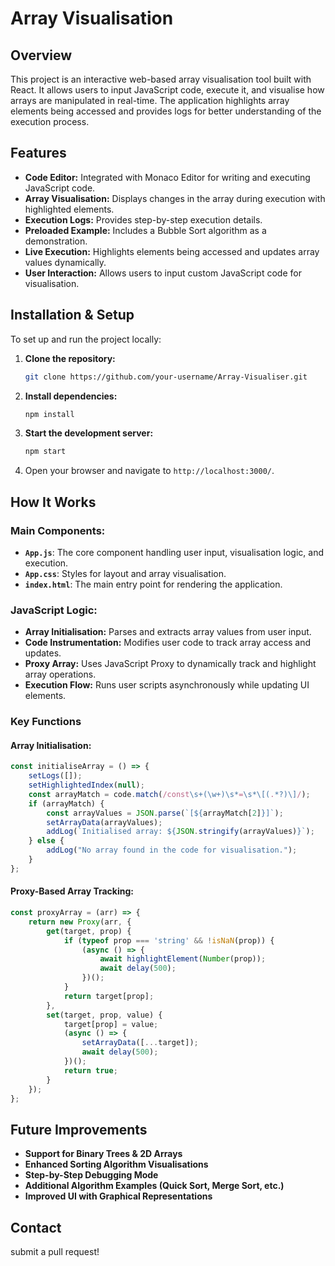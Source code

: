 # Array Visualisation

## Overview
This project is an interactive web-based array visualisation tool built with React. It allows users to input JavaScript code, execute it, and visualise how arrays are manipulated in real-time. The application highlights array elements being accessed and provides logs for better understanding of the execution process.

## Features
- **Code Editor:** Integrated with Monaco Editor for writing and executing JavaScript code.
- **Array Visualisation:** Displays changes in the array during execution with highlighted elements.
- **Execution Logs:** Provides step-by-step execution details.
- **Preloaded Example:** Includes a Bubble Sort algorithm as a demonstration.
- **Live Execution:** Highlights elements being accessed and updates array values dynamically.
- **User Interaction:** Allows users to input custom JavaScript code for visualisation.

## Installation & Setup
To set up and run the project locally:

1. **Clone the repository:**
   ```sh
   git clone https://github.com/your-username/Array-Visualiser.git
   ```
2. **Install dependencies:**
   ```sh
   npm install
   ```
3. **Start the development server:**
   ```sh
   npm start
   ```
4. Open your browser and navigate to `http://localhost:3000/`.

## How It Works
### Main Components:
- **`App.js`**: The core component handling user input, visualisation logic, and execution.
- **`App.css`**: Styles for layout and array visualisation.
- **`index.html`**: The main entry point for rendering the application.

### JavaScript Logic:
- **Array Initialisation:** Parses and extracts array values from user input.
- **Code Instrumentation:** Modifies user code to track array access and updates.
- **Proxy Array:** Uses JavaScript Proxy to dynamically track and highlight array operations.
- **Execution Flow:** Runs user scripts asynchronously while updating UI elements.

### Key Functions
#### Array Initialisation:
```js
const initialiseArray = () => {
    setLogs([]);
    setHighlightedIndex(null);
    const arrayMatch = code.match(/const\s+(\w+)\s*=\s*\[(.*?)\]/);
    if (arrayMatch) {
        const arrayValues = JSON.parse(`[${arrayMatch[2]}]`);
        setArrayData(arrayValues);
        addLog(`Initialised array: ${JSON.stringify(arrayValues)}`);
    } else {
        addLog("No array found in the code for visualisation.");
    }
};
```

#### Proxy-Based Array Tracking:
```js
const proxyArray = (arr) => {
    return new Proxy(arr, {
        get(target, prop) {
            if (typeof prop === 'string' && !isNaN(prop)) {
                (async () => {
                    await highlightElement(Number(prop));  
                    await delay(500);
                })();
            }
            return target[prop];
        },
        set(target, prop, value) {
            target[prop] = value;
            (async () => {
                setArrayData([...target]);
                await delay(500);
            })();
            return true;
        }
    });
};
```

## Future Improvements
- **Support for Binary Trees & 2D Arrays**
- **Enhanced Sorting Algorithm Visualisations**
- **Step-by-Step Debugging Mode**
- **Additional Algorithm Examples (Quick Sort, Merge Sort, etc.)**
- **Improved UI with Graphical Representations**


## Contact
submit a pull request!

